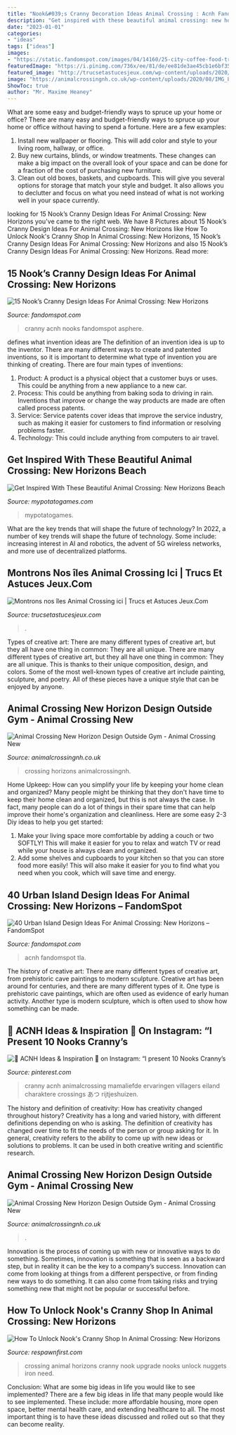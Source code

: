 ```yaml
---
title: "Nook&#039;s Cranny Decoration Ideas Animal Crossing : Acnh Fandomspot Tla"
description: "Get inspired with these beautiful animal crossing: new horizons beach"
date: "2023-01-01"
categories:
- "ideas"
tags: ["ideas"]
images:
- "https://static.fandomspot.com/images/04/14160/25-city-coffee-food-truck-acnh.jpg"
featuredImage: "https://i.pinimg.com/736x/ee/81/de/ee81de3ae45cb1e6bf3588a8a116369b.jpg"
featured_image: "http://trucsetastucesjeux.com/wp-content/uploads/2020/03/Montrons-nos-iles-Animal-Crossing-ici.jpg"
image: "https://animalcrossingnh.co.uk/wp-content/uploads/2020/08/IMG_8850.jpeg"
ShowToc: true
author: "Mr. Maxime Heaney"
---
```



What are some easy and budget-friendly ways to spruce up your home or office?
There are many easy and budget-friendly ways to spruce up your home or office without having to spend a fortune. Here are a few examples: 
1. Install new wallpaper or flooring. This will add color and style to your living room, hallway, or office. 
2. Buy new curtains, blinds, or window treatments. These changes can make a big impact on the overall look of your space and can be done for a fraction of the cost of purchasing new furniture. 
3. Clean out old boxes, baskets, and cupboards. This will give you several options for storage that match your style and budget. It also allows you to declutter and focus on what you need instead of what is not working well in your space currently. 

	

		
looking for 15 Nook’s Cranny Design Ideas For Animal Crossing: New Horizons you've came to the right web. We have 8 Pictures about 15 Nook’s Cranny Design Ideas For Animal Crossing: New Horizons like How To Unlock Nook&#039;s Cranny Shop In Animal Crossing: New Horizons, 15 Nook’s Cranny Design Ideas For Animal Crossing: New Horizons and also 15 Nook’s Cranny Design Ideas For Animal Crossing: New Horizons. Read more:
		
    
## 15 Nook’s Cranny Design Ideas For Animal Crossing: New Horizons

<img loading=lazy src="https://static.fandomspot.com/images/01/11461/15-store-cafe-preview.jpg" onerror="this.onerror=null;this.src='https://tse1.mm.bing.net/th?id=OIP.uFzI49mLziFNUClWZn8WQAHaEK&amp;pid=15.1';" alt="15 Nook’s Cranny Design Ideas For Animal Crossing: New Horizons">

_Source: fandomspot.com_

>cranny acnh nooks fandomspot asphere. 

	

defines what invention ideas are
The definition of an invention idea is up to the inventor. 
There are many different ways to create and patented inventions, so it is important to determine what type of invention you are thinking of creating. There are four main types of inventions: 
1) Product: A product is a physical object that a customer buys or uses. This could be anything from a new appliance to a new car. 
2) Process: This could be anything from baking soda to driving in rain. Inventions that improve or change the way products are made are often called process patents. 
3) Service: Service patents cover ideas that improve the service industry, such as making it easier for customers to find information or resolving problems faster. 
4) Technology: This could include anything from computers to air travel.

    
## Get Inspired With These Beautiful Animal Crossing: New Horizons Beach

<img loading=lazy src="https://mypotatogames.com/wp-content/uploads/2020/08/animal_crossing_new_horizons_beach_designs.jpg" onerror="this.onerror=null;this.src='https://tse4.mm.bing.net/th?id=OIP.vI7I6tyDjSlZzGhwUg0P0QHaEK&amp;pid=15.1';" alt="Get Inspired With These Beautiful Animal Crossing: New Horizons Beach">

_Source: mypotatogames.com_

>mypotatogames. 

	

What are the key trends that will shape the future of technology?
In 2022, a number of key trends will shape the future of technology. Some include: increasing interest in AI and robotics, the advent of 5G wireless networks, and more use of decentralized platforms.

    
## Montrons Nos îles Animal Crossing Ici | Trucs Et Astuces Jeux.Com

<img loading=lazy src="http://trucsetastucesjeux.com/wp-content/uploads/2020/03/Montrons-nos-iles-Animal-Crossing-ici.jpg" onerror="this.onerror=null;this.src='https://tse4.mm.bing.net/th?id=OIP.Nk3FlQMgP1IvfLGhzoHUeAHaEK&amp;pid=15.1';" alt="Montrons nos îles Animal Crossing ici | Trucs et Astuces Jeux.Com">

_Source: trucsetastucesjeux.com_

>. 

	

Types of creative art: There are many different types of creative art, but they all have one thing in common: They are all unique.
There are many different types of creative art, but they all have one thing in common: They are all unique. This is thanks to their unique composition, design, and colors. Some of the most well-known types of creative art include painting, sculpture, and poetry. All of these pieces have a unique style that can be enjoyed by anyone.

    
## Animal Crossing New Horizon Design Outside Gym - Animal Crossing New

<img loading=lazy src="https://animalcrossingnh.co.uk/wp-content/uploads/2020/08/IMG_8850.jpeg" onerror="this.onerror=null;this.src='https://tse4.mm.bing.net/th?id=OIP.E7YRMDSD_TTd4Ryx_8U4owHaEK&amp;pid=15.1';" alt="Animal Crossing New Horizon Design Outside Gym - Animal Crossing New">

_Source: animalcrossingnh.co.uk_

>crossing horizons animalcrossingnh. 

	

Home Upkeep: How can you simplify your life by keeping your home clean and organized?
Many people might be thinking that they don't have time to keep their home clean and organized, but this is not always the case. In fact, many people can do a lot of things in their spare time that can help improve their home's organization and cleanliness. Here are some easy 2-3 Diy ideas to help you get started: 
1. Make your living space more comfortable by adding a couch or two SOFTLY! This will make it easier for you to relax and watch TV or read while your house is always clean and organized. 
2. Add some shelves and cupboards to your kitchen so that you can store food more easily! This will also make it easier for you to find what you need when you cook, which will save time and energy. 

    
## 40 Urban Island Design Ideas For Animal Crossing: New Horizons – FandomSpot

<img loading=lazy src="https://static.fandomspot.com/images/04/14160/25-city-coffee-food-truck-acnh.jpg" onerror="this.onerror=null;this.src='https://tse1.mm.bing.net/th?id=OIP.6SqZXMjA0d4iXTFX9rXrwwHaHa&amp;pid=15.1';" alt="40 Urban Island Design Ideas For Animal Crossing: New Horizons – FandomSpot">

_Source: fandomspot.com_

>acnh fandomspot tla. 

	

The history of creative art: There are many different types of creative art, from prehistoric cave paintings to modern sculpture.
Creative art has been around for centuries, and there are many different types of it. One type is prehistoric cave paintings, which are often used as evidence of early human activity. Another type is modern sculpture, which is often used to show how something can be made.

    
## 🌸 ACNH Ideas &amp; Inspiration 🌸 On Instagram: “I Present 10 Nooks Cranny’s

<img loading=lazy src="https://i.pinimg.com/736x/ee/81/de/ee81de3ae45cb1e6bf3588a8a116369b.jpg" onerror="this.onerror=null;this.src='https://tse3.mm.bing.net/th?id=OIP.NoHujhDzhGJZn1OBj17u1wHaEI&amp;pid=15.1';" alt="🌸 ACNH Ideas &amp; Inspiration 🌸 on Instagram: “I present 10 Nooks Cranny’s">

_Source: pinterest.com_

>cranny acnh animalcrossing mamaliefde ervaringen villagers eiland charaktere crossings あつ rijtjeshuizen. 

	

The history and definition of creativity: How has creativity changed throughout history?
Creativity has a long and varied history, with different definitions depending on who is asking. The definition of creativity has changed over time to fit the needs of the person or group asking for it. In general, creativity refers to the ability to come up with new ideas or solutions to problems. It can be used in both creative writing and scientific research.

    
## Animal Crossing New Horizon Design Outside Gym - Animal Crossing New

<img loading=lazy src="https://animalcrossingnh.co.uk/wp-content/uploads/2020/08/IMG_8835.jpeg" onerror="this.onerror=null;this.src='https://tse2.mm.bing.net/th?id=OIP.eu4BV62puU1I-hqTj2-gFwHaEK&amp;pid=15.1';" alt="Animal Crossing New Horizon Design Outside Gym - Animal Crossing New">

_Source: animalcrossingnh.co.uk_

>. 

	

Innovation is the process of coming up with new or innovative ways to do something. Sometimes, innovation is something that is seen as a backward step, but in reality it can be the key to a company’s success. Innovation can come from looking at things from a different perspective, or from finding new ways to do something. It can also come from taking risks and trying something new that might not be popular or successful before.

    
## How To Unlock Nook&#039;s Cranny Shop In Animal Crossing: New Horizons

<img loading=lazy src="https://respawnfirst.com/wp-content/uploads/2020/03/3645328-nooks-cranny-upgrade.jpg" onerror="this.onerror=null;this.src='https://tse3.mm.bing.net/th?id=OIP.lymhBD6cdwp7-D8Dlc40fgHaEK&amp;pid=15.1';" alt="How To Unlock Nook&#039;s Cranny Shop In Animal Crossing: New Horizons">

_Source: respawnfirst.com_

>crossing animal horizons cranny nook upgrade nooks unlock nuggets iron need. 

	

Conclusion: What are some big ideas in life you would like to see implemented?
There are a few big ideas in life that many people would like to see implemented. These include: more affordable housing, more open space, better mental health care, and extending healthcare to all. The most important thing is to have these ideas discussed and rolled out so that they can become reality.

